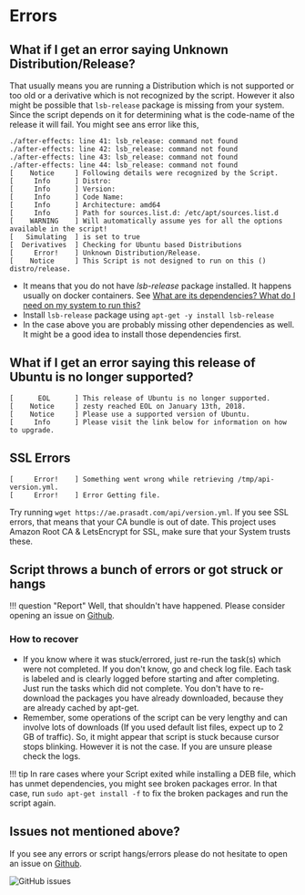 # Errors

## What if I get an error saying Unknown Distribution/Release?

That usually means you are running a Distribution which is not supported or too old or a derivative which is not recognized by the script. However it also might be possible that `lsb-release` package is missing from your system. Since the script depends on it for determining what is the code-name of the release it will fail.
You might see ans error like this,

```console
./after-effects: line 41: lsb_release: command not found
./after-effects: line 42: lsb_release: command not found
./after-effects: line 43: lsb_release: command not found
./after-effects: line 44: lsb_release: command not found
[    Notice     ] Following details were recognized by the Script.
[     Info      ] Distro:
[     Info      ] Version:
[     Info      ] Code Name:
[     Info      ] Architecture: amd64
[     Info      ] Path for sources.list.d: /etc/apt/sources.list.d
[    WARNING    ] Will automatically assume yes for all the options available in the script!
[   Simulating  ] is set to true
[  Derivatives  ] Checking for Ubuntu based Distributions
[     Error!    ] Unknown Distribution/Release.
[    Notice     ] This Script is not designed to run on this () distro/release.
```

- It means that you do not have _lsb-release_ package installed. It happens usually on docker containers. See [What are its dependencies? What do I need on my system to run this?](#what-are-its-dependencies-what-do-i-need-on-my-system-to-run-this)
- Install `lsb-release` package using `apt-get -y install lsb-release`
- In the case above you are probably missing other dependencies as well. It might be a good idea to install those dependencies first.

## What if I get an error saying this release of Ubuntu is no longer supported?

```console
[      EOL      ] This release of Ubuntu is no longer supported.
[    Notice     ] zesty reached EOL on January 13th, 2018.
[    Notice     ] Please use a supported version of Ubuntu.
[     Info      ] Please visit the link below for information on how to upgrade.
```

## SSL Errors

```console
[     Error!    ] Something went wrong while retrieving /tmp/api-version.yml.
[     Error!    ] Error Getting file.
```

Try running `wget https://ae.prasadt.com/api/version.yml`. If you see SSL errors, that means that your CA bundle is out of date.
This project uses Amazon Root CA & LetsEncrypt for SSL, make sure that your System trusts these.

## Script throws a bunch of errors or got struck or hangs

!!! question "Report"
    Well, that shouldn't have happened. Please consider opening an issue on [Github](https://github.com/tprasadtp/ubuntu-post-install/issues/new).

### How to recover

- If you know where it was stuck/errored, just re-run the task(s) which were not completed. If you don't know, go and check log file. Each task is labeled and is clearly logged before starting and after completing. Just run the tasks which did not complete. You don't have to re-download the packages you have already downloaded, because they are already cached by apt-get.
- Remember, some operations of the script can be very lengthy and can involve lots of downloads (If you used default list files, expect up to 2 GB of traffic). So, it might appear that script is stuck because cursor stops blinking. However it is not the case. If you are unsure please check the logs.

!!! tip
    In rare cases where your Script exited while installing a DEB file, which has unmet dependencies, you might see broken packages error. In that case, run `sudo apt-get install -f` to fix the broken packages and run the script again.

## Issues not mentioned above?

If you see any errors or script hangs/errors please do not hesitate to open an issue on [Github](https://github.com/tprasadtp/ubuntu-post-install/issues/new).

![GitHub issues](https://img.shields.io/github/issues/tprasadtp/ubuntu-post-install.svg)
